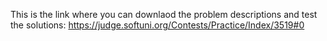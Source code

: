 This is the link where you can downlaod the problem descriptions and test the solutions:
https://judge.softuni.org/Contests/Practice/Index/3519#0
